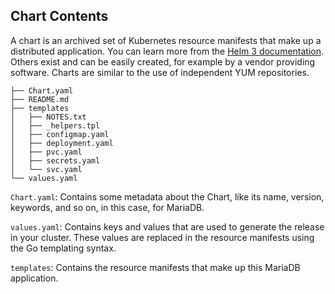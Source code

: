 ## Chart Contents

A chart is an archived set of Kubernetes resource manifests that make up a distributed application. You can learn more from the [Helm 3 documentation](https://helm.sh/docs/topics/charts/). Others exist and can be easily created, for example by a vendor providing software. Charts are similar to the use of independent YUM repositories.

```
├── Chart.yaml 
├── README.md
├── templates
│   ├── NOTES.txt
│   ├── _helpers.tpl
│   ├── configmap.yaml
│   ├── deployment.yaml
│   ├── pvc.yaml
│   ├── secrets.yaml
│   └── svc.yaml
└── values.yaml
```

`Chart.yaml`: Contains some metadata about the Chart, like its name, version, keywords, and so on, in this case, for MariaDB.

`values.yaml`: Contains keys and values that are used to generate the release in your cluster. These values are replaced in the resource manifests using the Go templating syntax.

`templates`: Contains the resource manifests that make up this MariaDB application.

